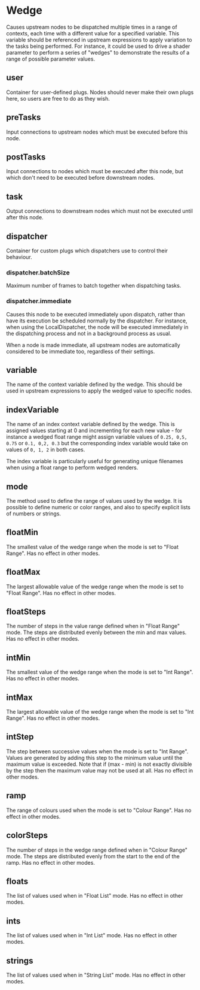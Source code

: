 # Wedge

Causes upstream nodes to be dispatched multiple times in a range
of contexts, each time with a different value for a specified variable.
This variable should be referenced in upstream expressions to apply
variation to the tasks being performed. For instance, it could be
used to drive a shader parameter to perform a series of "wedges" to
demonstrate the results of a range of possible parameter values.

## user

 Container for user-defined plugs. Nodes
should never make their own plugs here,
so users are free to do as they wish.

## preTasks

 Input connections to upstream nodes which must be
executed before this node.

## postTasks

 Input connections to nodes which must be
executed after this node, but which don't
need to be executed before downstream nodes.

## task

 Output connections to downstream nodes which must
not be executed until after this node.

## dispatcher

 Container for custom plugs which dispatchers use to
control their behaviour.

### dispatcher.batchSize

 Maximum number of frames to batch together when dispatching tasks.

### dispatcher.immediate

 Causes this node to be executed immediately upon dispatch,
rather than have its execution be scheduled normally by
the dispatcher. For instance, when using the LocalDispatcher,
the node will be executed immediately in the dispatching process
and not in a background process as usual.

When a node is made immediate, all upstream nodes are automatically
considered to be immediate too, regardless of their settings.

## variable

 The name of the context variable defined by the wedge.
This should be used in upstream expressions to apply the
wedged value to specific nodes.

## indexVariable

 The name of an index context variable defined by the wedge.
This is assigned values starting at 0 and incrementing for
each new value - for instance a wedged float range might
assign variable values of `0.25, 0,5, 0.75` or `0.1, 0,2, 0.3`
but the corresponding index variable would take on values of
`0, 1, 2` in both cases.

The index variable is particularly useful for generating
unique filenames when using a float range to perform
wedged renders.

## mode

 The method used to define the range of values used by
the wedge. It is possible to define numeric or color
ranges, and also to specify explicit lists of numbers or
strings.

## floatMin

 The smallest value of the wedge range when the
mode is set to "Float Range". Has no effect in
other modes.

## floatMax

 The largest allowable value of the wedge range
when the mode is set to "Float Range". Has no
effect in other modes.

## floatSteps

 The number of steps in the value range
defined when in "Float Range" mode. The
steps are distributed evenly between the
min and max values. Has no effect in
other modes.

## intMin

 The smallest value of the wedge range when the
mode is set to "Int Range". Has no effect in
other modes.

## intMax

 The largest allowable value of the wedge range
when the mode is set to "Int Range". Has no
effect in other modes.

## intStep

 The step between successive values when the
mode is set to "Int Range". Values are
generated by adding this step to the minimum
value until the maximum value is exceeded.
Note that if (max - min) is not exactly divisible
by the step then the maximum value may not
be used at all. Has no effect in other modes.

## ramp

 The range of colours used when the mode
is set to "Colour Range". Has no effect in
other modes.

## colorSteps

 The number of steps in the wedge range
defined when in "Colour Range" mode. The
steps are distributed evenly from the start
to the end of the ramp. Has no effect in
other modes.

## floats

 The list of values used when in "Float List"
mode. Has no effect in other modes.

## ints

 The list of values used when in "Int List"
mode. Has no effect in other modes.

## strings

 The list of values used when in "String List"
mode. Has no effect in other modes.

